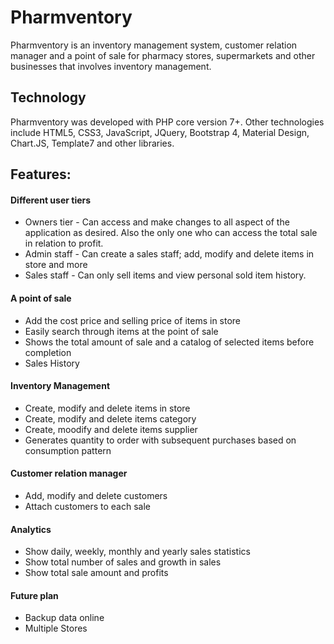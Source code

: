 # Pharmventory
Pharmventory is an inventory management system, customer relation manager and a point of sale for pharmacy stores, supermarkets and other businesses that involves inventory management.

## Technology
Pharmventory was developed with PHP core version 7+. Other technologies include HTML5, CSS3, JavaScript, JQuery, Bootstrap 4, Material Design, Chart.JS, Template7 and other libraries.

## Features:
#### Different user tiers
* Owners tier - Can access and make changes to all aspect of the application as desired. Also the only one who can access the total sale in relation to profit.
* Admin staff - Can create a sales staff; add, modify and delete items in store and more
* Sales staff - Can only sell items and view personal sold item history.

#### A point of sale
* Add the cost price and selling price of items in store
* Easily search through items at the point of sale
* Shows the total amount of sale and a catalog of selected items before completion
* Sales History

#### Inventory Management
* Create, modify and delete items in store
* Create, modify and delete items category
* Create, moodify and delete items supplier
* Generates quantity to order with subsequent purchases based on consumption pattern

#### Customer relation manager
* Add, modify and delete customers
* Attach customers to each sale

#### Analytics
* Show daily, weekly, monthly and yearly sales statistics
* Show total number of sales and growth in sales
* Show total sale amount and profits

#### Future plan
* Backup data online
* Multiple Stores
